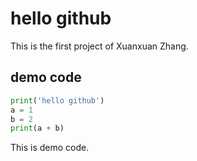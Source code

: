 # hello github
This is the first project of Xuanxuan Zhang.
## demo code
```python
print('hello github')
a = 1
b = 2
print(a + b)
```
This is demo code.

